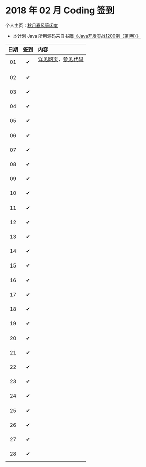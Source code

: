# 2018 年 02 月 Coding 签到

个人主页：<a href="http://renkaigis.com/" target="_blank">秋月春风等闲度</a>

- 本计划 Java 所用源码来自书籍<a href="https://book.douban.com/subject/5417003/" target="_blank">《Java开发实战1200例（第Ⅰ卷）》</a>

| 日期 | 签到 | 内容 |
| :---: | :---: | :--- |
| 01 | ✔ | <a href="http://blog.renkaigis.com/KeepCoding/2018/02/01" target="_blank">详见网页</a>，<a href="https://github.com/renkaigis/KeepCoding/tree/master/2018/02/01" target="_blank">参见代码</a><br><br> |
| 02 | ✔ | <a href="http://blog.renkaigis.com/KeepCoding/2018/02/02" target="_blank"></a><a href="https://github.com/renkaigis/KeepCoding/tree/master/2018/02/02" target="_blank"></a><br><br> |
| 03 | ✔ | <a href="http://blog.renkaigis.com/KeepCoding/2018/02/03" target="_blank"></a><a href="https://github.com/renkaigis/KeepCoding/tree/master/2018/02/03" target="_blank"></a><br><br> |
| 04 | ✔ | <a href="http://blog.renkaigis.com/KeepCoding/2018/02/04" target="_blank"></a><a href="https://github.com/renkaigis/KeepCoding/tree/master/2018/02/04" target="_blank"></a><br><br> |
| 05 | ✔ | <a href="http://blog.renkaigis.com/KeepCoding/2018/02/05" target="_blank"></a><a href="https://github.com/renkaigis/KeepCoding/tree/master/2018/02/05" target="_blank"></a><br><br> |
| 06 | ✔ | <a href="http://blog.renkaigis.com/KeepCoding/2018/02/06" target="_blank"></a><a href="https://github.com/renkaigis/KeepCoding/tree/master/2018/02/06" target="_blank"></a><br><br> |
| 07 | ✔ | <a href="http://blog.renkaigis.com/KeepCoding/2018/02/07" target="_blank"></a><a href="https://github.com/renkaigis/KeepCoding/tree/master/2018/02/07" target="_blank"></a><br><br> |
| 08 | ✔ | <a href="http://blog.renkaigis.com/KeepCoding/2018/02/08" target="_blank"></a><a href="https://github.com/renkaigis/KeepCoding/tree/master/2018/02/08" target="_blank"></a><br><br> |
| 09 | ✔ | <a href="http://blog.renkaigis.com/KeepCoding/2018/02/09" target="_blank"></a><a href="https://github.com/renkaigis/KeepCoding/tree/master/2018/02/09" target="_blank"></a><br><br> |
| 10 | ✔ | <a href="http://blog.renkaigis.com/KeepCoding/2018/02/10" target="_blank"></a><a href="https://github.com/renkaigis/KeepCoding/tree/master/2018/02/10" target="_blank"></a><br><br> |
| 11 | ✔ | <a href="http://blog.renkaigis.com/KeepCoding/2018/02/11" target="_blank"></a><a href="https://github.com/renkaigis/KeepCoding/tree/master/2018/02/11" target="_blank"></a><br><br> |
| 12 | ✔ | <a href="http://blog.renkaigis.com/KeepCoding/2018/02/12" target="_blank"></a><a href="https://github.com/renkaigis/KeepCoding/tree/master/2018/02/12" target="_blank"></a><br><br> |
| 13 | ✔ | <a href="http://blog.renkaigis.com/KeepCoding/2018/02/13" target="_blank"></a><a href="https://github.com/renkaigis/KeepCoding/tree/master/2018/02/13" target="_blank"></a><br><br> |
| 14 | ✔ | <a href="http://blog.renkaigis.com/KeepCoding/2018/02/14" target="_blank"></a><a href="https://github.com/renkaigis/KeepCoding/tree/master/2018/02/14" target="_blank"></a><br><br> |
| 15 | ✔ | <a href="http://blog.renkaigis.com/KeepCoding/2018/02/15" target="_blank"></a><a href="https://github.com/renkaigis/KeepCoding/tree/master/2018/02/15" target="_blank"></a><br><br> |
| 16 | ✔ | <a href="http://blog.renkaigis.com/KeepCoding/2018/02/16" target="_blank"></a><a href="https://github.com/renkaigis/KeepCoding/tree/master/2018/02/16" target="_blank"></a><br><br> |
| 17 | ✔ | <a href="http://blog.renkaigis.com/KeepCoding/2018/02/17" target="_blank"></a><a href="https://github.com/renkaigis/KeepCoding/tree/master/2018/02/17" target="_blank"></a><br><br> |
| 18 | ✔ | <a href="http://blog.renkaigis.com/KeepCoding/2018/02/18" target="_blank"></a><a href="https://github.com/renkaigis/KeepCoding/tree/master/2018/02/18" target="_blank"></a><br><br> |
| 19 | ✔ | <a href="http://blog.renkaigis.com/KeepCoding/2018/02/19" target="_blank"></a><a href="https://github.com/renkaigis/KeepCoding/tree/master/2018/02/19" target="_blank"></a><br><br> |
| 20 | ✔ | <a href="http://blog.renkaigis.com/KeepCoding/2018/02/20" target="_blank"></a><a href="https://github.com/renkaigis/KeepCoding/tree/master/2018/02/20" target="_blank"></a><br><br> |
| 21 | ✔ | <a href="http://blog.renkaigis.com/KeepCoding/2018/02/21" target="_blank"></a><a href="https://github.com/renkaigis/KeepCoding/tree/master/2018/02/21" target="_blank"></a><br><br> |
| 22 | ✔ | <a href="http://blog.renkaigis.com/KeepCoding/2018/02/22" target="_blank"></a><a href="https://github.com/renkaigis/KeepCoding/tree/master/2018/02/22" target="_blank"></a><br><br> |
| 23 | ✔ | <a href="http://blog.renkaigis.com/KeepCoding/2018/02/23" target="_blank"></a><a href="https://github.com/renkaigis/KeepCoding/tree/master/2018/02/23" target="_blank"></a><br><br> |
| 24 | ✔ | <a href="http://blog.renkaigis.com/KeepCoding/2018/02/24" target="_blank"></a><a href="https://github.com/renkaigis/KeepCoding/tree/master/2018/02/24" target="_blank"></a><br><br> |
| 25 | ✔ | <a href="http://blog.renkaigis.com/KeepCoding/2018/02/25" target="_blank"></a><a href="https://github.com/renkaigis/KeepCoding/tree/master/2018/02/25" target="_blank"></a><br><br> |
| 26 | ✔ | <a href="http://blog.renkaigis.com/KeepCoding/2018/02/26" target="_blank"></a><a href="https://github.com/renkaigis/KeepCoding/tree/master/2018/02/26" target="_blank"></a><br><br> |
| 27 | ✔ | <a href="http://blog.renkaigis.com/KeepCoding/2018/02/27" target="_blank"></a><a href="https://github.com/renkaigis/KeepCoding/tree/master/2018/02/27" target="_blank"></a><br><br> |
| 28 | ✔ | <a href="http://blog.renkaigis.com/KeepCoding/2018/02/28" target="_blank"></a><a href="https://github.com/renkaigis/KeepCoding/tree/master/2018/02/28" target="_blank"></a><br><br> |
